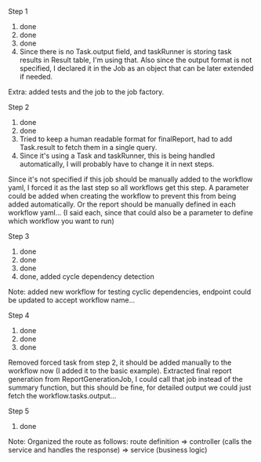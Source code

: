 Step 1
1. done
2. done
3. done
4. Since there is no Task.output field, and taskRunner is storing task results in Result table, I'm using that. 
   Also since the output format is not specified, I declared it in the Job as an object that can be later extended if needed.

Extra: added tests and the job to the job factory.

Step 2
1. done
2. done
3. Tried to keep a human readable format for finalReport, had to add Task.result to fetch them in a single query.
4. Since it's using a Task and taskRunner, this is being handled automatically, I will probably have to change it in next steps.

Since it's not specified if this job should be manually added to the workflow yaml, I forced it as the last step so all workflows get this step.
A parameter could be added when creating the workflow to prevent this from being added automatically.
Or the report should be manually defined in each workflow yaml... (I said each, since that could also be a parameter to define which workflow you want to run)

Step 3
1. done
2. done
3. done
4. done, added cycle dependency detection

Note: added new workflow for testing cyclic dependencies, endpoint could be updated to accept workflow name...

Step 4
1. done
2. done
3. done

Removed forced task from step 2, it should be added manually to the workflow now (I added it to the basic example).
Extracted final report generation from ReportGenerationJob, I could call that job instead of the summary function, but this should be fine, for detailed output we could just fetch the workflow.tasks.output...

Step 5
1. done

Note: Organized the route as follows:
route definition => controller (calls the service and handles the response) => service (business logic)

